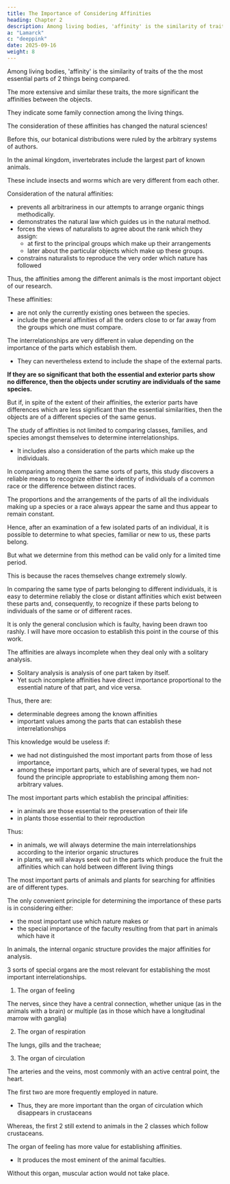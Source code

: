 ```yaml
---
title: The Importance of Considering Affinities
heading: Chapter 2
description: Among living bodies, 'affinity' is the similarity of traits of the the most essential parts of 2 things being compared.
a: "Lamarck"
c: "deeppink"
date: 2025-09-16
weight: 8
---
```


<!-- ()  analogous or-->

Among living bodies, 'affinity' is the similarity of traits of the the most essential parts of 2 things being compared.

<!-- , taken from the totality or the general features of their parts, but with more value attached to . -->

The more extensive and similar these traits, the more significant the affinities between the objects. 

They indicate some family connection among the living things.

 <!-- under consideration and make one aware of the need to bring them together in our distributions in a manner proportional to the significance of their affinities. -->

The consideration of these affinities has changed the natural sciences!

 <!-- have undergone in their progressive march since people started to pay serious attention to a , and above all since we determined the true principles concerning these affinities and their value! -->

Before this, our botanical distributions were ruled by the arbitrary systems of authors.

In the animal kingdom, invertebrates include the largest part of known animals.

These include insects and worms which are very different from each other.


<!-- These invertebrates showed in their distribution the most disparate collections, some under the name , including animals which, from any consideration of their affinities, are the most different and the most widely separated from each other. -->

<!-- Fortunately, matters have now changed in this respect. And from now on, if we continue to study natural history, its progress is guaranteed. -->

Consideration of the natural affinities:
- prevents all arbitrariness in our attempts to arrange organic things methodically. 
- demonstrates the natural law which guides us in the natural method. 
- forces the views of naturalists to agree about the rank which they assign:
  - at first to the principal groups which make up their arrangements
  - later about the particular objects which make up these groups. 
- constrains naturalists to reproduce the very order which nature has followed

Thus, the affinities among the different animals is the most important object of our research.

 <!-- must constitute, before any division or classification of them, -->

These affinities:
- are not only the currently existing ones between the species. 
- include the general affinities of all the orders close to or far away from the groups which one must compare.

<!-- In this discussion here of a consideration of the affinities, it is not a matter only of those which exist between the species; 

it is at the same time a question of determining  -->

The interrelationships are very different in value depending on the importance of the parts which establish them.
- They can nevertheless extend to include the shape of the external parts. 

**If they are so significant that both the essential and exterior parts show no difference, then the objects under scrutiny are individuals of the same species.** 

But if, in spite of the extent of their affinities, the exterior parts have differences which are less significant than the essential similarities, then the objects are of a different species of the same genus.

The study of affinities is not limited to comparing classes, families, and species amongst themselves to determine interrelationships.
- It includes also a consideration of the parts which make up the individuals. 
 <!-- which exist among these objects. -->

In comparing among them the same sorts of parts, this study discovers a reliable means to recognize either the identity of individuals of a common race or the difference between distinct races.

The proportions and the arrangements of the parts of all the individuals making up a species or a race always appear the same and thus appear to remain constant.

Hence, after an examination of a few isolated parts of an individual, it is possible to determine to what species, familiar or new to us, these parts belong.

<!-- This method is very conducive to the advancement of our knowledge about natural productions at the time which we are observing.  -->

But what we determine from this method can be valid only for a limited time period.

This is because the races themselves change extremely slowly.

<!-- These changes transformations occur only , at a rate which makes them always imperceptible to us, the proportions and arrangements of the parts always appear the same to the observer, who in practice never sees them change. And 

When he comes across some which have undergone these changes, since he has not been able to observe them, he assumes that the perceptible differences have always existed. -->

In comparing the same type of parts belonging to different individuals, it is easy to determine reliably the close or distant affinities which exist between these parts and, consequently, to recognize if these parts belong to individuals of the same or of different races.

It is only the general conclusion which is faulty, having been drawn too rashly. I will have more occasion to establish this point in the course of this work.

The affinities are always incomplete when they deal only with a solitary analysis.
- Solitary analysis is analysis of one part taken by itself.
- Yet such incomplete affinities have direct importance proportional to the essential nature of that part, and vice versa.

Thus, there are:
- determinable degrees among the known affinities
- important values among the parts that can establish these interrelationships

This knowledge would be useless if:
- we had not distinguished the most important parts from those of less importance,
- among these important parts, which are of several types, we had not found the principle appropriate to establishing among them non-arbitrary values.

The most important parts which establish the principal affinities:
- in animals are those essential to the preservation of their life
- in plants those essential to their reproduction

Thus:
- in animals, we will always determine the main interrelationships according to the interior organic structures
- in plants, we will always seek out in the parts which produce the fruit the affinities which can hold between different living things

The most important parts of animals and plants for searching for affinities are of different types.

The only convenient principle for determining the importance of these parts is in considering either:
- the most important use which nature makes or
- the special importance of the faculty resulting from that part in animals which have it

In animals, the internal organic structure provides the major affinities for analysis.

3 sorts of special organs are the most relevant for establishing the most important interrelationships. 

1. The organ of feeling

The nerves, since they have a central connection, whether unique (as in the animals with a brain) or multiple (as in those which have a longitudinal marrow with ganglia)

2. The organ of respiration

The lungs, gills and the tracheae;

3. The organ of circulation

The arteries and the veins, most commonly with an active central point, the heart.


The first two are more frequently employed in nature.
- Thus, they are more important than the organ of circulation which disappears in crustaceans

Whereas, the first 2 still extend to animals in the 2 classes which follow crustaceans.

The organ of feeling has more value for establishing affinities.
- It produces the most eminent of the animal faculties. 

Without this organ, muscular action would not take place.
